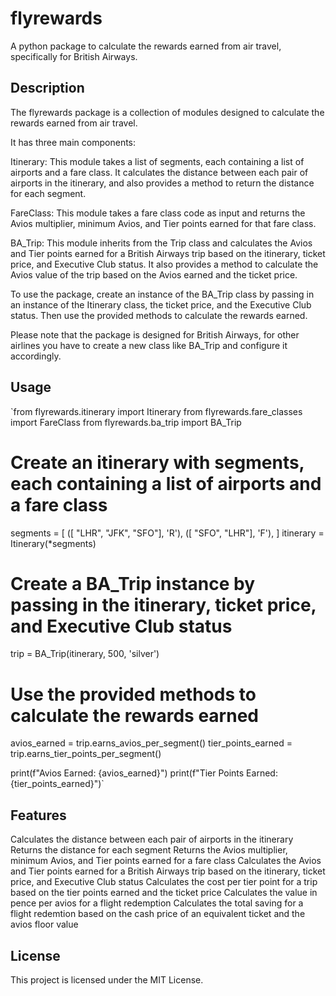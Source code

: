 # **flyrewards**

A python package to calculate the rewards earned from air travel, specifically for British Airways.

## **Description**

The flyrewards package is a collection of modules designed to calculate the rewards earned from air travel.

It has three main components:

Itinerary: This module takes a list of segments, each containing a list of airports and a fare class. It calculates the distance between each pair of airports in the itinerary, and also provides a method to return the distance for each segment.

FareClass: This module takes a fare class code as input and returns the Avios multiplier, minimum Avios, and Tier points earned for that fare class.

BA_Trip: This module inherits from the Trip class and calculates the Avios and Tier points earned for a British Airways trip based on the itinerary, ticket price, and Executive Club status. It also provides a method to calculate the Avios value of the trip based on the Avios earned and the ticket price.

To use the package, create an instance of the BA_Trip class by passing in an instance of the Itinerary class, the ticket price, and the Executive Club status. Then use the provided methods to calculate the rewards earned.

Please note that the package is designed for British Airways, for other airlines you have to create a new class like BA_Trip and configure it accordingly.

## **Usage**

`from flyrewards.itinerary import Itinerary
from flyrewards.fare_classes import FareClass
from flyrewards.ba_trip import BA_Trip

# Create an itinerary with segments, each containing a list of airports and a fare class
segments = [
    ([ "LHR", "JFK", "SFO"], 'R'),
    ([ "SFO", "LHR"], 'F'),
]
itinerary = Itinerary(*segments)

# Create a BA_Trip instance by passing in the itinerary, ticket price, and Executive Club status
trip = BA_Trip(itinerary, 500, 'silver')

# Use the provided methods to calculate the rewards earned
avios_earned = trip.earns_avios_per_segment()
tier_points_earned = trip.earns_tier_points_per_segment()

print(f"Avios Earned: {avios_earned}")
print(f"Tier Points Earned: {tier_points_earned}")`

## **Features**

Calculates the distance between each pair of airports in the itinerary
Returns the distance for each segment
Returns the Avios multiplier, minimum Avios, and Tier points earned for a fare class
Calculates the Avios and Tier points earned for a British Airways trip based on the itinerary, ticket price, and Executive Club status
Calculates the cost per tier point for a trip based on the tier points earned and the ticket price
Calculates the value in pence per avios for a flight redemption
Calculates the total saving for a flight redemtion based on the cash price of an equivalent ticket and the avios floor value

## **License**

This project is licensed under the MIT License.
